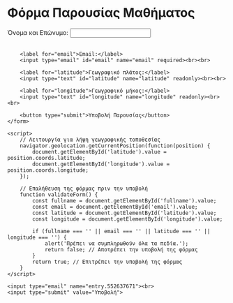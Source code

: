 <!DOCTYPE html>
<html lang="el">
<head>
    <meta charset="UTF-8">
    <meta name="viewport" content="width=device-width, initial-scale=1.0">
    <title>Παρουσία Μαθήματος</title>
</head>
<body>
    <h1>Φόρμα Παρουσίας Μαθήματος</h1>
    <form id="attendanceForm" onsubmit="return validateForm()">
        <label for="fullname">Όνομα και Επώνυμο:</label>
        <input type="text" id="fullname" name="fullname" required><br><br>
        
        <label for="email">Email:</label>
        <input type="email" id="email" name="email" required><br><br>
        
        <label for="latitude">Γεωγραφικό πλάτος:</label>
        <input type="text" id="latitude" name="latitude" readonly><br><br>
        
        <label for="longitude">Γεωγραφικό μήκος:</label>
        <input type="text" id="longitude" name="longitude" readonly><br><br>
        
        <button type="submit">Υποβολή Παρουσίας</button>
    </form>

    <script>
        // Λειτουργία για λήψη γεωγραφικής τοποθεσίας
        navigator.geolocation.getCurrentPosition(function(position) {
            document.getElementById('latitude').value = position.coords.latitude;
            document.getElementById('longitude').value = position.coords.longitude;
        });

        // Επαλήθευση της φόρμας πριν την υποβολή
        function validateForm() {
            const fullname = document.getElementById('fullname').value;
            const email = document.getElementById('email').value;
            const latitude = document.getElementById('latitude').value;
            const longitude = document.getElementById('longitude').value;

            if (fullname === '' || email === '' || latitude === '' || longitude === '') {
                alert('Πρέπει να συμπληρωθούν όλα τα πεδία.');
                return false; // Αποτρέπει την υποβολή της φόρμας
            }
            return true; // Επιτρέπει την υποβολή της φόρμας
        }
    </script>
</body>
</html>

    <input type="email" name="entry.552637671"><br>
    <input type="submit" value="Υποβολή">
  </form>
</body>
</html>

